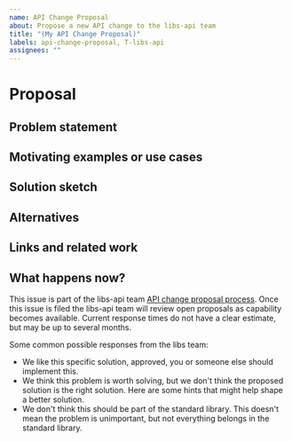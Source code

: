 ```yaml
---
name: API Change Proposal
about: Propose a new API change to the libs-api team
title: "(My API Change Proposal)"
labels: api-change-proposal, T-libs-api
assignees: ""
---
```


# Proposal

## Problem statement

<!-- Start with a concise description of the problem you're trying to solve. Don't talk about possible solutions yet. -->

## Motivating examples or use cases

<!-- Next add any motivating examples. Examples should ideally be real world examples, or minimized versions of the real world example in scenarios where the motivating code is not open source. Don't propose changes you think might *hypothetically* be useful; real use cases help make sure we have the right design. -->

## Solution sketch

<!--
If you have a sketch of a concrete solution, please include it here. You don't have to have all the details worked out, but it should be enough to convey the idea.

If you want to quickly check whether *any* some solution to the problem would be acceptable, you can delete this section.
-->

## Alternatives

<!--
Please also discuss alternative solutions to the problem. Include any reasoning for why you didn't suggest those as the primary solution.

Could this be written using existing APIs? If so, roughly what would that look like? Why does it need to be different? Could this be done as a crate on crates.io?
-->

## Links and related work

<!-- Provide links to any <https://internals.rust-lang.org> thread(s), github issues, approaches to this problem in other languages/libraries, or similar supporting information. -->

## What happens now?

This issue is part of the libs-api team [API change proposal process]. Once this issue is filed the libs-api team will review open proposals as capability becomes available. Current response times do not have a clear estimate, but may be up to several months.

[API change proposal process]: https://std-dev-guide.rust-lang.org/feature-lifecycle/api-change-proposals.html

Some common possible responses from the libs team:

- We like this specific solution, approved, you or someone else should implement this.
- We think this problem is worth solving, but we don't think the proposed solution is the right solution. Here are some hints that might help shape a better solution.
- We don't think this should be part of the standard library. This doesn't mean the problem is unimportant, but not everything belongs in the standard library.

